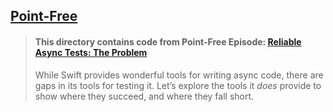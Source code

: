 ## [Point-Free](https://www.pointfree.co)

> #### This directory contains code from Point-Free Episode: [Reliable Async Tests: The Problem](https://www.pointfree.co/episodes/ep238-reliable-async-tests)
>
> While Swift provides wonderful tools for writing async code, there are gaps in its tools for testing it. Let’s explore the tools it _does_ provide to show where they succeed, and where they fall short.
